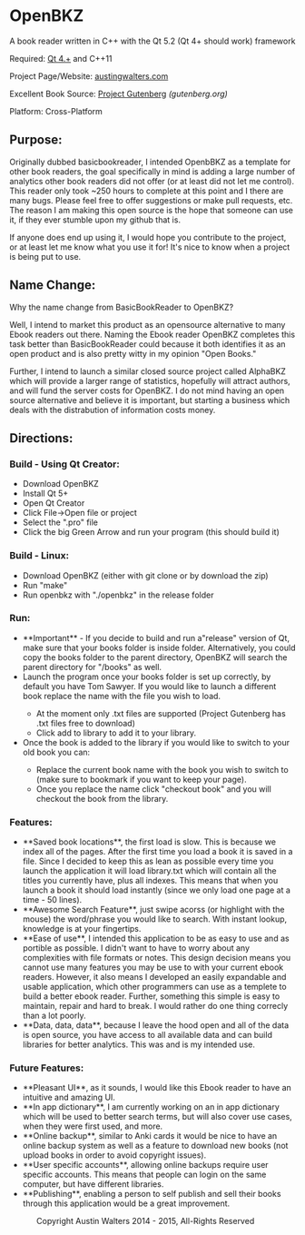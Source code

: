 OpenBKZ
============

A book reader written in C++ with the Qt 5.2 (Qt 4+ should work) framework

Required: <a href="http://qt-project.org/downloads">Qt 4.+</a> and C++11 

Project Page/Website: <a href="http://austingwalters.com/OpenBKZ/">austingwalters.com</a>

Excellent Book Source: <a href="http://www.gutenberg.org/">Project Gutenberg</a> <i>(gutenberg.org)</i>

Platform: Cross-Platform

<h2>Purpose:</h2>

Originally dubbed basicbookreader, I intended OpenbBKZ as a template for other book readers, the goal specifically in mind
is adding a large number of analytics other book readers did not offer (or at least did not let me control).
This reader only took ~250 hours to complete at this point and I there are many bugs. Please feel free to offer suggestions or make pull requests, etc. The reason I am making this open source is the hope that someone can use it, if
they ever stumble upon my github that is.

If anyone does end up using it, I would hope you contribute to the project, or at least let me know what you use it for! It's nice to know when a project is being put to use.

<h2>Name Change:</h2>

Why the name change from BasicBookReader to OpenBKZ?

Well, I intend to market this product as an opensource alternative to many Ebook readers out there. Naming the Ebook reader OpenBKZ completes this task better than BasicBookReader could because it both identifies it as an open product and is also pretty witty in my opinion "Open Books." 

Further, I intend to launch a similar closed source project called AlphaBKZ which will provide a larger range of statistics, hopefully will attract authors, and will fund the server costs for OpenBKZ. I do not mind having an open source alternative and believe it is important, but starting a business which deals with the distrabution of information costs money.

<h2>Directions:</h2>

  <h3>Build - Using Qt Creator:</h3>
  <ul>
    <li>Download OpenBKZ</li>
    <li>Install Qt 5+ </li>
    <li>Open Qt Creator</li>
    <li>Click File->Open file or project</li>
    <li>Select the ".pro" file</li>
    <li>Click the big Green Arrow and run your program (this should build it)</li>
  </ul>
  <h3>Build - Linux: </h3>
  <ul>
    <li>Download OpenBKZ (either with git clone or by download the zip)</li>
    <li>Run "make"</li>
    <li>Run openbkz with "./openbkz" in the release folder</li>
  </ul>
  <h3>Run:</h3>
    <ul>
      <li>**Important** - If you decide to build and run a"release" version of Qt, 
      make sure that your books folder is inside folder. Alternatively, you could copy
      the books folder to the parent directory, OpenBKZ will search the parent directory
      for "/books" as well.</li>
      <li>Launch the program once your books folder is set up correctly, by default you have Tom Sawyer.
      If you would like to launch a different book replace the name with the file you wish to load.</li>
      <ul>
        <li>At the moment only .txt files are supported (Project Gutenberg has .txt files free to download)</li>
        <li>Click add to library to add it to your library.</li>
      </ul>
    <li>Once the book is added to the library if you would like to switch to your old book you can:</li>
      <ul>
        <li>Replace the current book name with the book you wish to switch to (make sure to bookmark if you want to 
        keep your page). </li>
        <li>Once you replace the name click "checkout book" and you will checkout the book from the library.</li>
      </ul>
    </ul>  
  <h3>Features:</h3>
     <ul> 
    <li>**Saved book locations**, the first load is slow. This is because we index all of the pages. After the first
      time you load a book it is saved in a file. Since I decided to keep this as lean as possible every time you
      launch the application it will load library.txt which will contain all the titles you currently have, plus 
      all indexes. This means that when you launch a book it should load instantly (since we only load one page at 
      a time - 50 lines).</li>
    <li>**Awesome Search Feature**, just swipe acorss (or highlight with the mouse) the word/phrase you would like to
        search. With instant lookup, knowledge is at your fingertips.</li>
    <li>**Ease of use**, I intended this application to be as easy to use and as portible as possible. I didn't want 
      to have to worry about any complexities with file formats or notes. This design decision means you cannot 
      use  many features you may be use to with your current ebook readers. However, it also means I developed an 
      easily expandable and usable application, which other programmers can use as a templete to build a better 
      ebook reader. Further, something this simple is easy to maintain, repair and hard to break. I would rather 
      do one thing correcly than a lot poorly.</li>
    <li>**Data, data, data**, because I leave the hood open and all of the data is open source, you have access to
      all available data and can build libraries for better analytics. This was and is my intended use.</li>
    </ul> 
  <h3>Future Features:</h3>
    <ul>
      <li>**Pleasant UI**, as it sounds, I would like this Ebook reader to have an intuitive and amazing UI.</li>
      <li>**In app dictionary**, I am currently working on an in app dictionary which will be used to better search terms,
            but will also cover use cases, when they were first used, and more.</li>
      <li>**Online backup**, similar to Anki cards it would be nice to have an online backup system as well as a feature to
            download new books (not upload books in order to avoid copyright issues).</li>
      <li>**User specific accounts**, allowing online backups require user specific accounts. This means that people can 
            login on the same computer, but have different libraries.</li>
      <li>**Publishing**, enabling a person to self publish and sell their books through this application would be a great 
            improvement.</li>
    <ul>

Copyright Austin Walters 2014 - 2015, All-Rights Reserved
